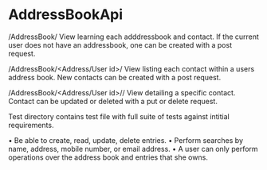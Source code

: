 # AddressBookApi


/AddressBook/
View learning each adddressbook and contact. If the current user does not have an addressbook, one can be created with a post request.

/AddressBook/<Address/User id>/
View listing each contact within a users address book. New contacts can be created with a post request.

/AddressBook/<Address/User id>/<contact id>/
View detailing a specific contact. Contact can be updated or deleted with a put or delete request.

Test directory contains test file with full suite of tests against intitial requirements.

•	Be able to create, read, update, delete entries.
•	Perform searches by name, address, mobile number, or email address.
•	A user can only perform operations over the address book and entries that she owns.



